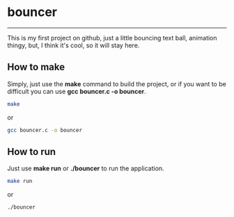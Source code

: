 # bouncer
---
This is my first project on github, just a little bouncing text ball, animation thingy, but, I think it's cool, so it will stay here.

## How to make
Simply, just use the **make** command to build the project, or if you want to be difficult you can use **gcc bouncer.c -o bouncer**.

```bash
make
```

or 

```bash
gcc bouncer.c -o bouncer
```


## How to run
Just use **make run** or **./bouncer** to run the application.
```bash
make run
```
or
```bash
./bouncer
```
